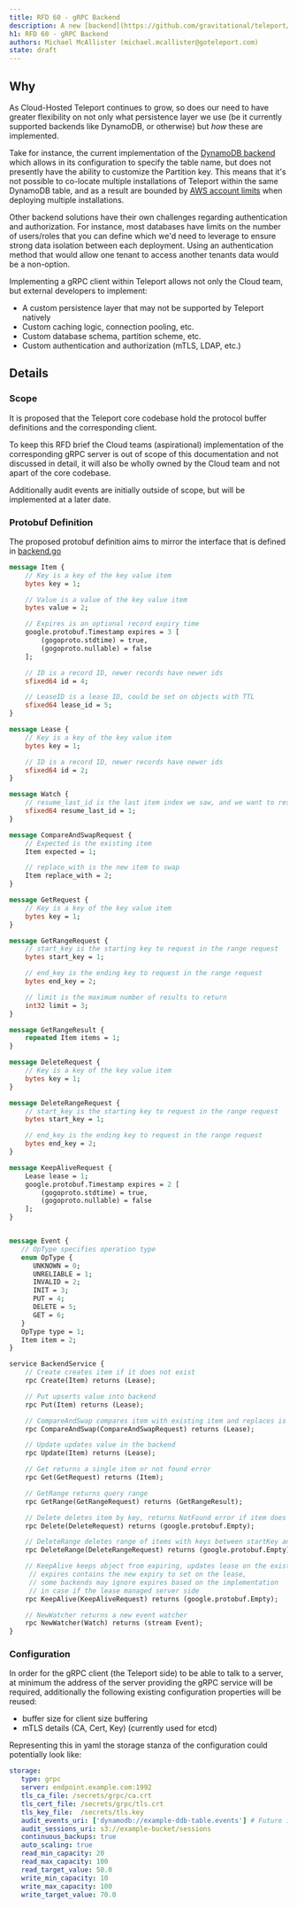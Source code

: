 ```yaml
---
title: RFD 60 - gRPC Backend
description: A new [backend](https://github.com/gravitational/teleport/tree/v8.3.1/lib/backend) that sends requests to a user defined gRPC server for persistence. Initially targeting cluster state with audit events to come later (in a subsequent RFD).
h1: RFD 60 - gRPC Backend
authors: Michael McAllister (michael.mcallister@goteleport.com)
state: draft
---
```


## Why

As Cloud-Hosted Teleport continues to grow, so does our need to have greater flexibility on not only what persistence layer we use (be it currently supported backends like DynamoDB, or otherwise) but _how_ these are implemented. 

Take for instance, the current implementation of the [DynamoDB backend](https://github.com/gravitational/teleport/tree/v8.3.1/lib/backend/dynamo) which allows in its configuration to specify the table name, but does not presently have the ability to customize the Partition key. This means that it's not possible to co-locate multiple installations of Teleport within the same DynamoDB table, and as a result are bounded by [AWS account limits](https://docs.aws.amazon.com/amazondynamodb/latest/developerguide/ServiceQuotas.html#limits-tables) when deploying multiple installations.

Other backend solutions have their own challenges regarding authentication and authorization. For instance, most databases have limits on the number of users/roles that you can define which we'd need to leverage to ensure strong data isolation between each deployment. Using an authentication method that would allow one tenant to access another tenants data would be a non-option. 

Implementing a gRPC client within Teleport allows not only the Cloud team, but external developers to implement:
 - A custom persistence layer that may not be supported by Teleport natively
 - Custom caching logic, connection pooling, etc.
 - Custom database schema, partition scheme, etc.
 - Custom authentication and authorization (mTLS, LDAP, etc.)

## Details

### Scope

It is proposed that the Teleport core codebase hold the protocol buffer definitions and the corresponding client.

To keep this RFD brief the Cloud teams (aspirational) implementation of the corresponding gRPC server is out of scope of this documentation and not discussed in detail, it will also be wholly owned by the Cloud team and not apart of the core codebase.

Additionally audit events are initially outside of scope, but will be implemented at a later date.

### Protobuf Definition

The proposed protobuf definition aims to mirror the interface that is defined in [backend.go](https://github.com/gravitational/teleport/blob/cf162af679f3c136b0cc5a7c5bfcd8bba14afdaa/lib/backend/backend.go#L41-L91)

```protobuf
message Item {
    // Key is a key of the key value item
    bytes key = 1;

    // Value is a value of the key value item
    bytes value = 2;

    // Expires is an optional record expiry time
    google.protobuf.Timestamp expires = 3 [
        (gogoproto.stdtime) = true,
        (gogoproto.nullable) = false
    ];

    // ID is a record ID, newer records have newer ids
    sfixed64 id = 4;

    // LeaseID is a lease ID, could be set on objects with TTL
    sfixed64 lease_id = 5;
}

message Lease {
    // Key is a key of the key value item
    bytes key = 1;

    // ID is a record ID, newer records have newer ids
    sfixed64 id = 2;
}

message Watch {
    // resume_last_id is the last item index we saw, and we want to resume from any event after that point
    sfixed64 resume_last_id = 1;
}

message CompareAndSwapRequest {
    // Expected is the existing item
    Item expected = 1;

    // replace_with is the new item to swap
    Item replace_with = 2;
}

message GetRequest {
    // Key is a key of the key value item
    bytes key = 1;
}

message GetRangeRequest {
    // start_key is the starting key to request in the range request
    bytes start_key = 1;

    // end_key is the ending key to request in the range request
    bytes end_key = 2;

    // limit is the maximum number of results to return
    int32 limit = 3;
}

message GetRangeResult {
    repeated Item items = 1;
}

message DeleteRequest {
    // Key is a key of the key value item
    bytes key = 1;
}

message DeleteRangeRequest {
    // start_key is the starting key to request in the range request
    bytes start_key = 1;

    // end_key is the ending key to request in the range request
    bytes end_key = 2;
}

message KeepAliveRequest {
    Lease lease = 1;
    google.protobuf.Timestamp expires = 2 [
        (gogoproto.stdtime) = true,
        (gogoproto.nullable) = false
    ];
}


message Event {
   // OpType specifies operation type
   enum OpType {
      UNKNOWN = 0;
      UNRELIABLE = 1;
      INVALID = 2;
      INIT = 3;
      PUT = 4;
      DELETE = 5;
      GET = 6;
   }
   OpType type = 1;
   Item item = 2;
}

service BackendService {
    // Create creates item if it does not exist
    rpc Create(Item) returns (Lease);

    // Put upserts value into backend
    rpc Put(Item) returns (Lease);

    // CompareAndSwap compares item with existing item and replaces is with replace_with item
    rpc CompareAndSwap(CompareAndSwapRequest) returns (Lease);

    // Update updates value in the backend
    rpc Update(Item) returns (Lease);

    // Get returns a single item or not found error
    rpc Get(GetRequest) returns (Item);

    // GetRange returns query range
    rpc GetRange(GetRangeRequest) returns (GetRangeResult);

    // Delete deletes item by key, returns NotFound error if item does not exist
    rpc Delete(DeleteRequest) returns (google.protobuf.Empty);

    // DeleteRange deletes range of items with keys between startKey and endKey
    rpc DeleteRange(DeleteRangeRequest) returns (google.protobuf.Empty);

    // KeepAlive keeps object from expiring, updates lease on the existing object,
	 // expires contains the new expiry to set on the lease,
	 // some backends may ignore expires based on the implementation
	 // in case if the lease managed server side
    rpc KeepAlive(KeepAliveRequest) returns (google.protobuf.Empty);

    // NewWatcher returns a new event watcher
    rpc NewWatcher(Watch) returns (stream Event);
}
```

### Configuration

In order for the gRPC client (the Teleport side) to be able to talk to a server, at minimum the address of the server providing the gRPC service will be required, additionally the following existing configuration properties will be reused:

- buffer size for client size buffering 
- mTLS details (CA, Cert, Key) (currently used for etcd)

Representing this in yaml the storage stanza of the configuration could potentially look like:
```yaml
storage:
   type: grpc
   server: endpoint.example.com:1992
   tls_ca_file: /secrets/grpc/ca.crt
   tls_cert_file: /secrets/grpc/tls.crt
   tls_key_file:  /secrets/tls.key
   audit_events_uri: ['dynamodb://example-ddb-table.events'] # Future iteration will support grpc://endpoint.example.com:1992
   audit_sessions_uri: s3://example-bucket/sessions
   continuous_backups: true
   auto_scaling: true
   read_min_capacity: 20
   read_max_capacity: 100
   read_target_value: 50.0
   write_min_capacity: 10
   write_max_capacity: 100
   write_target_value: 70.0
```